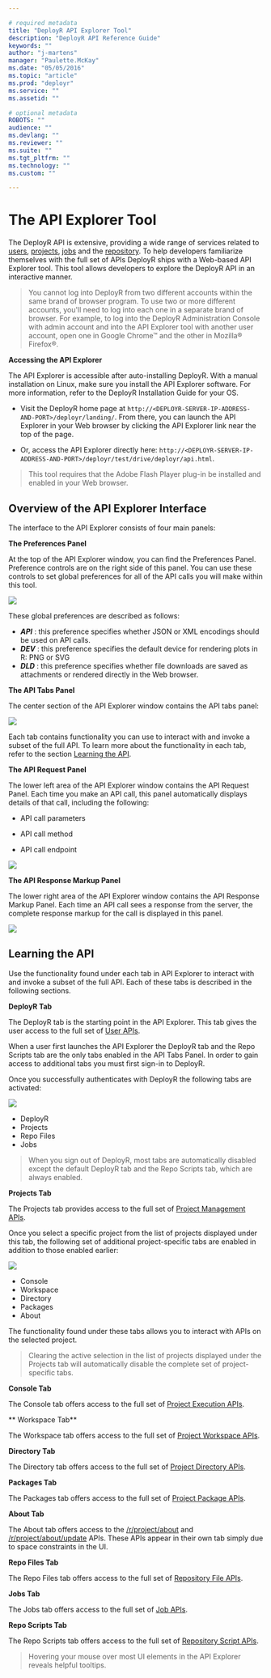 ```yaml
---

# required metadata
title: "DeployR API Explorer Tool"
description: "DeployR API Reference Guide"
keywords: ""
author: "j-martens"
manager: "Paulette.McKay"
ms.date: "05/05/2016"
ms.topic: "article"
ms.prod: "deployr"
ms.service: ""
ms.assetid: ""

# optional metadata
ROBOTS: ""
audience: ""
ms.devlang: ""
ms.reviewer: ""
ms.suite: ""
ms.tgt_pltfrm: ""
ms.technology: ""
ms.custom: ""

---
```


#  The API Explorer Tool

The DeployR API is extensive, providing a wide range of services related to [users](deployr-api-reference.md#users-on-the-api), [projects](deployr-api-reference.md#projects-on-the-api), [jobs](deployr-api-reference.md#jobs-on-the-api) and the [repository](deployr-api-reference.md#repository-on-the-api). To help developers familiarize themselves with the full set of APIs DeployR ships with a Web-based API Explorer tool. This tool allows developers to explore the DeployR API in an interactive manner.

>You cannot log into DeployR from two different accounts within the same brand of browser program. To use two or more different accounts, you'll need to log into each one in a separate brand of browser. For example, to log into the DeployR Administration Console with admin account and into the API Explorer tool with another user account, open one in Google Chrome™ and the other in Mozilla® Firefox®.

**Accessing the API Explorer**

The API Explorer is accessible after auto-installing DeployR. With a manual installation on Linux, make sure you install the API Explorer software. For more information, refer to the DeployR Installation Guide for your OS.

+ Visit the DeployR home page at `http://<DEPLOYR-SERVER-IP-ADDRESS-AND-PORT>/deployr/landing/`. From there, you can launch the API Explorer in your Web browser by clicking the API Explorer link near the top of the page.

+ Or, access the API Explorer directly here: `http://<DEPLOYR-SERVER-IP-ADDRESS-AND-PORT>/deployr/test/drive/deployr/api.html`.

>This tool requires that the Adobe Flash Player plug-in be installed and enabled in your Web browser.


## Overview of the API Explorer Interface 

The interface to the API Explorer consists of four main panels:

**The Preferences Panel**

At the top of the API Explorer window, you can find the Preferences Panel. Preference controls are on the right side of this panel. You can use these controls to set global preferences for all of the API calls you will make within this tool.

![](media/deployr-api-explorer-tool/deployr-api-explorer-tool-1.png)

These global preferences are described as follows:

-  ***API*** : this preference specifies whether JSON or XML encodings should be used on API calls.
-  ***DEV*** : this preference specifies the default device for rendering plots in R: PNG or SVG
-  ***DLD*** : this preference specifies whether file downloads are saved as attachments or rendered directly in the Web browser.

**The API Tabs Panel**

The center section of the API Explorer window contains the API tabs panel:

![](media/deployr-api-explorer-tool/deployr-api-explorer-tool-2.png)

Each tab contains functionality you can use to interact with and invoke a subset of the full API. To learn more about the functionality in each tab, refer to the section [Learning the API](#learning-the-api).

**The API Request Panel**

The lower left area of the API Explorer window contains the API Request Panel. Each time you make an API call, this panel automatically displays details of that call, including the following:

-  API call parameters

-  API call method

-  API call endpoint

![](media/deployr-api-explorer-tool/deployr-api-explorer-tool-3.png)

**The API Response Markup Panel**

The lower right area of the API Explorer window contains the API Response Markup Panel. Each time an API call sees a response from the server, the complete response markup for the call is displayed in this panel.

![](media/deployr-api-explorer-tool/deployr-api-explorer-tool-4.png)

## Learning the API

Use the functionality found under each tab in API Explorer to interact with and invoke a subset of the full API. Each of these tabs is described in the following sections.

**DeployR Tab**

The DeployR tab is the starting point in the API Explorer. This tab gives the user access to the full set of [User APIs](https://deployr.revolutionanalytics.com/documents/dev/api-doc/guide/single.html#workingusers).

When a user first launches the API Explorer the DeployR tab and the Repo Scripts tab are the only tabs enabled in the API Tabs Panel. In order to gain access to additional tabs you must first sign-in to DeployR.

Once you successfully authenticates with DeployR the following tabs are activated:

![](media/deployr-api-explorer-tool/deployr-api-explorer-tool-5.png)

- DeployR
- Projects
- Repo Files
- Jobs

>When you sign out of DeployR, most tabs are automatically disabled except the default DeployR tab and the Repo Scripts tab, which are always enabled.

**Projects Tab**

The Projects tab provides access to the full set of [Project Management APIs](https://deployr.revolutionanalytics.com/documents/dev/api-doc/guide/single.html#workingprojects).

Once you select a specific project from the list of projects displayed under this tab, the following set of additional project-specific tabs are enabled in addition to those enabled earlier:

![](media/deployr-api-explorer-tool/deployr-api-explorer-tool-6.png)

- Console
- Workspace
- Directory
- Packages
- About

The functionality found under these tabs allows you to interact with APIs on the selected project.

>Clearing the active selection in the list of projects displayed under the Projects tab will automatically disable the complete set of project-specific tabs.

**Console Tab**

The Console tab offers access to the full set of [Project Execution APIs](https://deployr.revolutionanalytics.com/documents/dev/api-doc/guide/single.html#projectexecution).

** Workspace Tab**

The Workspace tab offers access to the full set of [Project Workspace APIs](https://deployr.revolutionanalytics.com/documents/dev/api-doc/guide/single.html#projectworkspace).

**Directory Tab**

The Directory tab offers access to the full set of [Project Directory APIs](https://deployr.revolutionanalytics.com/documents/dev/api-doc/guide/single.html#projectdirectory).

**Packages Tab**

The Packages tab offers access to the full set of [Project Package APIs](https://deployr.revolutionanalytics.com/documents/dev/api-doc/guide/single.html#projectpackages).

**About Tab**

The About tab offers access to the [/r/project/about](https://deployr.revolutionanalytics.com/documents/dev/api-doc/guide/single.html#projectabout) and [/r/project/about/update](https://deployr.revolutionanalytics.com/documents/dev/api-doc/guide/single.html#projectaboutupdate) APIs. These APIs appear in their own tab simply due to space constraints in the UI.

**Repo Files Tab**

The Repo Files tab offers access to the full set of [Repository File APIs](https://deployr.revolutionanalytics.com/documents/dev/api-doc/guide/single.html#repositoryfiles).

**Jobs Tab**

The Jobs tab offers access to the full set of [Job APIs](https://deployr.revolutionanalytics.com/documents/dev/api-doc/guide/single.html#workingjobs).

**Repo Scripts Tab**

The Repo Scripts tab offers access to the full set of [Repository Script APIs](https://deployr.revolutionanalytics.com/documents/dev/api-doc/guide/single.html#repositoryscripts).

>Hovering your mouse over most UI elements in the API Explorer reveals helpful tooltips.
